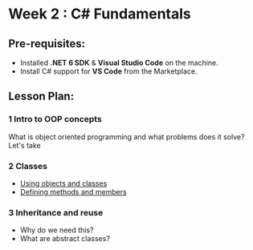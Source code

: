 # Week 2 : C# Fundamentals

## Pre-requisites:

- Installed **.NET 6 SDK** & **Visual Studio Code** on the machine.
- Install C# support for **VS Code** from the Marketplace.

## Lesson Plan:

### 1 Intro to OOP concepts

What is object oriented programming and what problems does it solve?
Let's take

### 2 Classes

- [Using objects and classes](https://docs.microsoft.com/en-us/shows/csharp-101/csharp-object-oriented-programming-objects-and-classes/)
- [Defining methods and members](https://docs.microsoft.com/en-us/shows/csharp-101/csharp-object-oriented-programming-methods-and-members/)

### 3 Inheritance and reuse

- Why do we need this?
- What are abstract classes?

